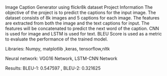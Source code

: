 Image Caption Generator using flickr8k dataset
Project Information
The objective of the project is to predict the captions for the input image. The dataset consists of 8k images and 5 captions for each image. The features are extracted from both the image and the text captions for input. The features will be concatenated to predict the next word of the caption. CNN is used for image and LSTM is used for text. BLEU Score is used as a metric to evaluate the performance of the trained model.

Libraries: Numpy, matplotlib ,keras, tensorflow,nltk

Neural network: VGG16 Network, LSTM-CNN Network

Results: BLEU-1: 0.547597 , BLEU-2: 0.321625
